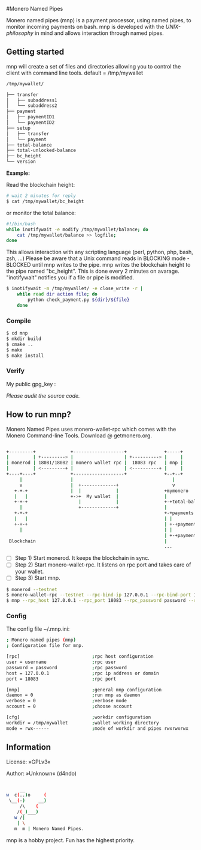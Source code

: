 #Monero Named Pipes

Monero named pipes (mnp) is a payment processor, using named pipes, to monitor incoming payments on bash.
mnp is developed with the *UNIX-philosophy* in mind and allows interaction through named pipes.


## Getting started

mnp will create a set of files and directories allowing you to control the client with command line tools.
default = /tmp/mywallet


```bash
/tmp/mywallet/

├── transfer
│   ├── subaddress1
│   └── subaddress2
├── payment
│   ├── paymentID1
│   └── paymentID2
├── setup
│   ├── transfer
│   └── payment
├── total-balance
├── total-unlocked-balance
├── bc_height
└── version
```

**Example:**

Read the blockchain height:

```bash
# wait 2 minutes for reply
$ cat /tmp/mywallet/bc_height
```

or monitor the total balance:

```bash
#!/bin/bash
while inotifywait -e modify /tmp/mywallet/balance; do
    cat /tmp/mywallet/balance >> logfile;
done
```

This allows interaction with any scripting language (perl, python, php, bash, zsh, ...)
Please be aware that a Unix command reads in BLOCKING mode - BLOCKED until mnp writes to the pipe. 
mnp writes the blockchain height to the pipe named "bc_height". This is done every 2 minutes on avarage. 
"inotifywait" notifies you if a file or pipe is modified.

```bash
$ inotifywait -m /tmp/mywallet/ -e close_write -r |
    while read dir action file; do
        python check_payment.py ${dir}/${file}
    done
```

### Compile

```bash
$ cd mnp
$ mkdir build
$ cmake ..
$ make
$ make install
```

### Verify

My public gpg_key :

*Please audit the source code.*


## How to run mnp?

 Monero Named Pipes uses monero-wallet-rpc which comes with the Monero Command-line Tools. Download @ getmonero.org.

```bash

+---------+             +-------------------+              +-----+
|         | +---------> |                   | +----------> |     |
| monerod | 18081/18082 | monero wallet rpc |  18083 rpc   | mnp |
|         | <---------+ |                   | <----------+ |     |
+----+----+             +-------------------+              +--+--+
     |                  |                                     |
     v                  |  +-------------+                    v
   +-+-+                |  |             |                 +mymonero
   |   |                +->+  My wallet  |                 |
   +-+-+                   |             |                 +-+total-balance
     |                     +-------------+                 |
   +-+-+                                                   +-+payments
   |   |                                                   | |
   +-+-+                                                   | +-+paymentID1
     |                                                     | |
                                                           | +-+paymentID2
 Blockchain                                                | 
                                                           ...
```
 
- [ ] Step 1) Start monerod. It keeps the blockchain in sync.
- [ ] Step 2) Start monero-wallet-rpc. It listens on rpc port and takes care of your wallet.
- [ ] Step 3) Start mnp.

```bash
$ monerod --testnet
$ monero-wallet-rpc --testnet --rpc-bind-ip 127.0.0.1 --rpc-bind-port 18083 --rpc-login username:password --wallet-file mywallet --prompt-for-password
$ mnp --rpc_host 127.0.0.1 --rpc_port 18083 --rpc_password password --rpc_user username --workdir="/tmp/mywallet"
```

### Config

The config file ~/.mnp.ini:

```bash
; Monero named pipes (mnp)
; Configuration file for mnp.

[rpc]                           ;rpc host configuration
user = username                 ;rpc user
password = password             ;rpc password
host = 127.0.0.1                ;rpc ip address or domain
port = 18083                    ;rpc port 

[mnp]                           ;general mnp configuration
daemon = 0                      ;run mnp as daemon
verbose = 0                     ;verbose mode
account = 0                     ;choose account

[cfg]                           ;workdir configuration
workdir = /tmp/mywallet         ;wallet working directory
mode = rwx------                ;mode of workdir and pipes rwxrwxrwx
```

## Information

License: »GPLv3«

Author: »Unknown« (d4ndo)

```bash

     __
w  c(..)o     (
 \__(-)     __)
     /\    (
    /(_)___)
   w /|
    | \
   m  m | Monero Named Pipes.
```


mnp is a hobby project. Fun has the highest priority.

